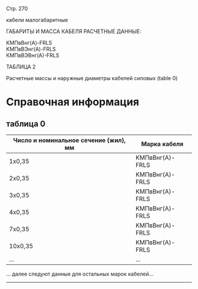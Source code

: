 Стр. 270

кабели малогабаритные

ГАБАРИТЫ И МАССА КАБЕЛЯ РАСЧЕТНЫЕ ДАННЫЕ:

KMПвBнг(A)-FRLS  
KMПвBЭнг(A)-FRLS  
КМПвВЭВнг(А)-FRLS  

ТАБЛИЦА 2

Расчетные массы и наружные 
диаметры кабелей силовых
(table 0)

# Справочная информация

## таблица 0

| Число и номинальное сечение (жил), мм | Марка кабеля                                                                                   |
|----------------------------------------|---------------------------------------------------------------------------------------------|
| 1x0,35                                 | KMПвBнг(A)-FRLS                                                                                 |
| 2x0,35                                 | KMПвBнг(A)-FRLS                                                                                 |
| 3x0,35                                 | KMПвBнг(A)-FRLS                                                                                 |
| 4x0,35                                 | KMПвBнг(A)-FRLS                                                                                 |
| 7x0,35                                 | KMПвBнг(A)-FRLS                                                                                 |
| 10x0,35                                | KMПвBнг(A)-FRLS                                                                                 |
| ...                                     | ...                                                                                        |

... далее следуют данные для остальных марок кабелей...

---
